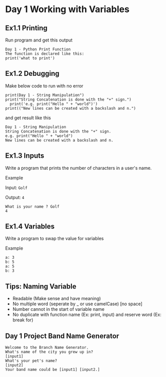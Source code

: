 # Day 1 Working with Variables
## Ex1.1 Printing

Run program and get this output
```
Day 1 - Python Print Function
The function is declared like this:
print('what to print')
```

## Ex1.2 Debugging

Make below code to run with no error

```
print(Day 1 - String Manipulation")
print("String Concatenation is done with the "+" sign.")
  print('e.g. print("Hello " + "world")')
print(("New lines can be created with a backslash and n.")
```
and get result like this
```
Day 1 - String Manipulation
String Concatenation is done with the "+" sign.
e.g. print("Hello " + "world")
New lines can be created with a backslash and n.
```

## Ex1.3 Inputs

Write a program that prints the number of characters in a user's name.

Example

Input: `Golf`

Output: `4`
```
What is your name ? Golf
4
```
## Ex1.4 Variables
Write a program to swap the value for variables

Example
```
a: 3
b: 5
a: 5
b: 3
```

## Tips: Naming Variable
- Readable (Make sense and have meaning)
- No multiple word (seperate by _ or use camelCase) [no space]
- Number cannot in the start of variable name
- No duplicate with function name (Ex: print, input) and reserve word (Ex: break for)

## Day 1 Project Band Name Generator
```
Welcome to the Branch Name Generator.
What's name of the city you grew up in?
[input1]
What's your pet's name?
[input2]
Your band name could be [input1] [input2.]
```